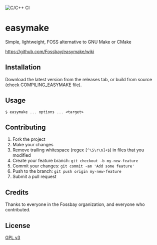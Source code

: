 ![C/C++ CI](https://github.com/Fossbay/easymake/workflows/C/C++%20CI/badge.svg?branch=main)

# easymake

Simple, lightweight, FOSS alternative to GNU Make or CMake

https://github.com/Fossbay/easymake/wiki

## Installation

Download the latest version from the releases tab, or build from source (check COMPILING_EASYMAKE file).

## Usage

`$ easymake ... options ... <target>`

## Contributing

1. Fork the project
2. Make your changes
3. Remove trailing whitespace (regex `[^\S\r\n]+$`) in files that you modified
2. Create your feature branch: `git checkout -b my-new-feature`
3. Commit your changes: `git commit -am 'Add some feature'`
4. Push to the branch: `git push origin my-new-feature`
5. Submit a pull request

## Credits

Thanks to everyone in the Fossbay organization, and everyone who contributed.

## License

[GPL v3](https://github.com/Fossbay/easymake/blob/main/LICENSE)
